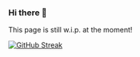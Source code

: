 ### Hi there 👋

This page is still w.i.p. at the moment!

[![GitHub Streak](https://github-readme-streak-stats.herokuapp.com?user=einfachnurtoni&theme=dark&hide_border=true)](https://git.io/streak-stats)

<!--
**EinfachNurToni/einfachnurtoni** is a ✨ _special_ ✨ repository because its `README.md` (this file) appears on your GitHub profile.

Here are some ideas to get you started:

- 🔭 I’m currently working on ...
- 🌱 I’m currently learning ...
- 👯 I’m looking to collaborate on ...
- 🤔 I’m looking for help with ...
- 💬 Ask me about ...
- 📫 How to reach me: ...
- 😄 Pronouns: ...
- ⚡ Fun fact: ...
-->
